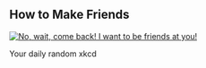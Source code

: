 ## How to Make Friends
[![No, wait, come back! I want to be friends at you!](https://imgs.xkcd.com/comics/how_to_make_friends.png)](https://xkcd.com/1917/ "No, wait, come back! I want to be friends at you!")

Your daily random xkcd
